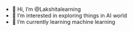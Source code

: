 - 👋 Hi, I’m @Lakshitalearning
- 👀 I’m interested in exploring things in AI world
- 🌱 I’m currently learning machine learning


<!---
Lakshitalearning/Lakshitalearning is a ✨ special ✨ repository because its `README.md` (this file) appears on your GitHub profile.
You can click the Preview link to take a look at your changes.
--->
